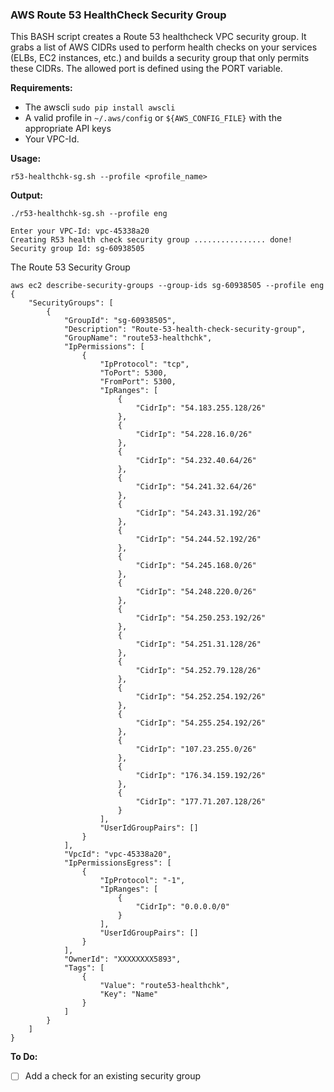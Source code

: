 ### AWS Route 53 HealthCheck Security Group

This BASH script creates a Route 53 healthcheck VPC security group.  It grabs a list of AWS CIDRs used to perform health checks
on your services (ELBs, EC2 instances, etc.) and builds a security group that only permits these CIDRs.  The allowed port is
defined using the PORT variable.

**Requirements:**

* The awscli  `sudo pip install awscli`
* A valid profile in `~/.aws/config` or `${AWS_CONFIG_FILE}` with the appropriate API keys
* Your VPC-Id.

**Usage:**

```
r53-healthchk-sg.sh --profile <profile_name>
```

**Output:**

```
./r53-healthchk-sg.sh --profile eng

Enter your VPC-Id: vpc-45338a20
Creating R53 health check security group ................ done!
Security group Id: sg-60938505
```

The Route 53 Security Group

```
aws ec2 describe-security-groups --group-ids sg-60938505 --profile eng
{
    "SecurityGroups": [
        {
            "GroupId": "sg-60938505",
            "Description": "Route-53-health-check-security-group",
            "GroupName": "route53-healthchk",
            "IpPermissions": [
                {
                    "IpProtocol": "tcp",
                    "ToPort": 5300,
                    "FromPort": 5300,
                    "IpRanges": [
                        {
                            "CidrIp": "54.183.255.128/26"
                        },
                        {
                            "CidrIp": "54.228.16.0/26"
                        },
                        {
                            "CidrIp": "54.232.40.64/26"
                        },
                        {
                            "CidrIp": "54.241.32.64/26"
                        },
                        {
                            "CidrIp": "54.243.31.192/26"
                        },
                        {
                            "CidrIp": "54.244.52.192/26"
                        },
                        {
                            "CidrIp": "54.245.168.0/26"
                        },
                        {
                            "CidrIp": "54.248.220.0/26"
                        },
                        {
                            "CidrIp": "54.250.253.192/26"
                        },
                        {
                            "CidrIp": "54.251.31.128/26"
                        },
                        {
                            "CidrIp": "54.252.79.128/26"
                        },
                        {
                            "CidrIp": "54.252.254.192/26"
                        },
                        {
                            "CidrIp": "54.255.254.192/26"
                        },
                        {
                            "CidrIp": "107.23.255.0/26"
                        },
                        {
                            "CidrIp": "176.34.159.192/26"
                        },
                        {
                            "CidrIp": "177.71.207.128/26"
                        }
                    ],
                    "UserIdGroupPairs": []
                }
            ],
            "VpcId": "vpc-45338a20",
            "IpPermissionsEgress": [
                {
                    "IpProtocol": "-1",
                    "IpRanges": [
                        {
                            "CidrIp": "0.0.0.0/0"
                        }
                    ],
                    "UserIdGroupPairs": []
                }
            ],
            "OwnerId": "XXXXXXXX5893",
            "Tags": [
                {
                    "Value": "route53-healthchk",
                    "Key": "Name"
                }
            ]
        }
    ]
}
```

**To Do:**

- [ ] Add a check for an existing security group
